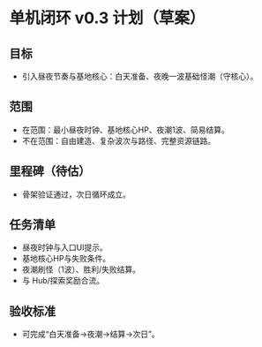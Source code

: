 # 单机闭环 v0.3 计划（草案）

## 目标

- 引入昼夜节奏与基地核心：白天准备、夜晚一波基础怪潮（守核心）。

## 范围

- 在范围：最小昼夜时钟、基地核心HP、夜潮1波、简易结算。
- 不在范围：自由建造、复杂波次与路径、完整资源链路。

## 里程碑（待估）

- 骨架验证通过，次日循环成立。

## 任务清单

- 昼夜时钟与入口UI提示。
- 基地核心HP与失败条件。
- 夜潮刷怪（1波）、胜利/失败结算。
- 与 Hub/探索奖励合流。

## 验收标准

- 可完成“白天准备→夜潮→结算→次日”。


